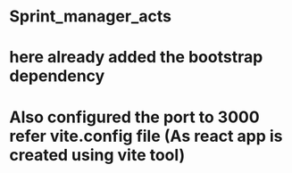# Sprint_manager_acts
# here already added the bootstrap dependency 
# Also configured the port to 3000 refer vite.config file (As react app is created using vite tool)
